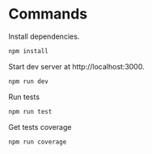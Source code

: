 # Commands

Install dependencies.
 ```bash
 npm install
 ```

Start dev server at http://localhost:3000.
 ```bash
 npm run dev
 ```

Run tests
 ```bash
 npm run test
 ```

Get tests coverage
 ```bash
 npm run coverage
 ```
